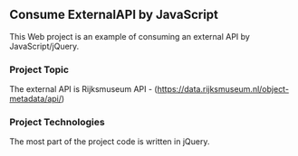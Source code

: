 ## Consume ExternalAPI by JavaScript

This Web project is an example of consuming an external API by JavaScript/jQuery.

### Project Topic

The external API is Rijksmuseum API - 
(https://data.rijksmuseum.nl/object-metadata/api/)

### Project Technologies

The most part of the project code is written in jQuery.

